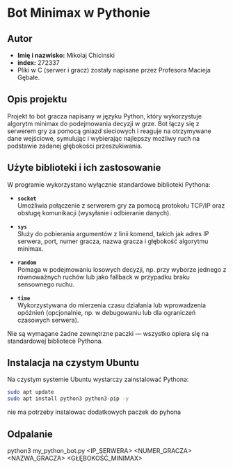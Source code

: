 # Bot Minimax w Pythonie

## Autor

- **Imię i nazwisko:** Mikolaj Chicinski
- **index:** 272337
- Pliki w C (serwer i gracz) zostały napisane przez Profesora Macieja Gębałe.

## Opis projektu

Projekt to bot gracza napisany w języku Python, który wykorzystuje algorytm minimax do podejmowania decyzji w grze. Bot łączy się z serwerem gry za pomocą gniazd sieciowych i reaguje na otrzymywane dane wejściowe, symulując i wybierając najlepszy możliwy ruch na podstawie zadanej głębokości przeszukiwania.

## Użyte biblioteki i ich zastosowanie

W programie wykorzystano wyłącznie standardowe biblioteki Pythona:

- **`socket`**  
  Umożliwia połączenie z serwerem gry za pomocą protokołu TCP/IP oraz obsługę komunikacji (wysyłanie i odbieranie danych).
  
- **`sys`**  
  Służy do pobierania argumentów z linii komend, takich jak adres IP serwera, port, numer gracza, nazwa gracza i głębokość algorytmu minimax.
  
- **`random`**  
  Pomaga w podejmowaniu losowych decyzji, np. przy wyborze jednego z równoważnych ruchów lub jako fallback w przypadku braku sensownego ruchu.
  
- **`time`**  
  Wykorzystywana do mierzenia czasu działania lub wprowadzenia opóźnień (opcjonalnie, np. w debugowaniu lub dla ograniczeń czasowych serwera).

Nie są wymagane żadne zewnętrzne paczki — wszystko opiera się na standardowej bibliotece Pythona.

## Instalacja na czystym Ubuntu

Na czystym systemie Ubuntu wystarczy zainstalować Pythona:

```bash
sudo apt update
sudo apt install python3 python3-pip -y
```
nie ma potrzeby instalowac dodatkowych paczek do pyhona

## Odpalanie

python3 my_python_bot.py <IP_SERWERA> <PORT> <NUMER_GRACZA> <NAZWA_GRACZA> <GŁĘBOKOŚĆ_MINIMAX>
